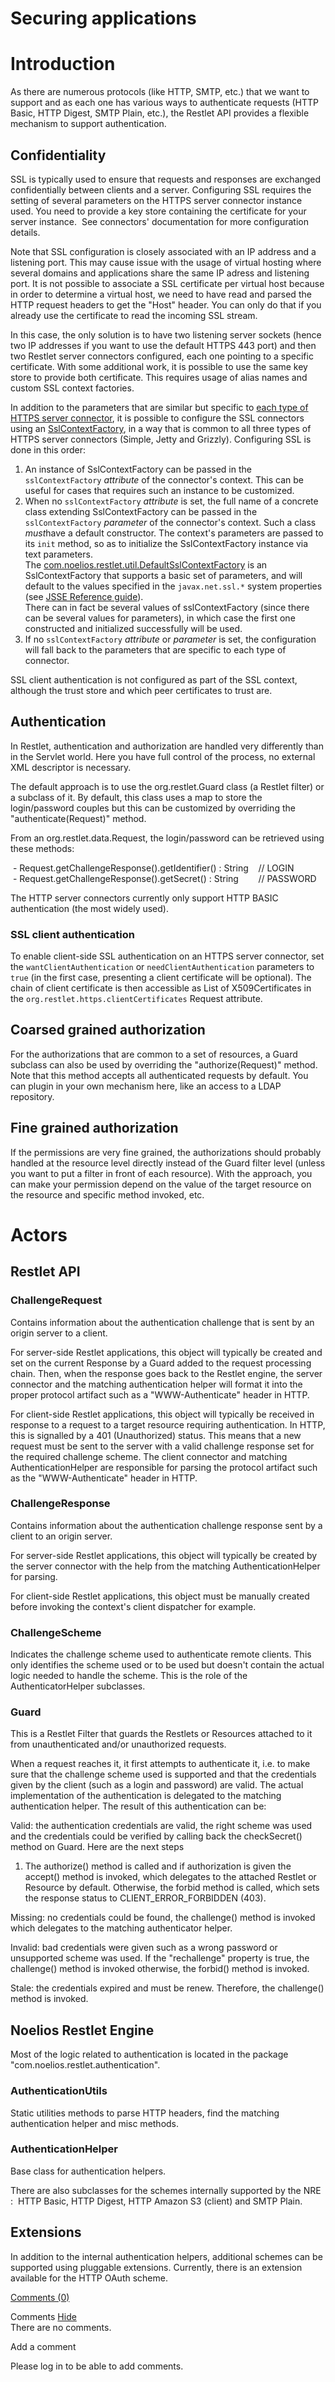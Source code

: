 Securing applications
=====================

Introduction
============

As there are numerous protocols (like HTTP, SMTP, etc.) that we want to
support and as each one has various ways to authenticate requests (HTTP
Basic, HTTP Digest, SMTP Plain, etc.), the Restlet API provides a
flexible mechanism to support authentication.

Confidentiality
---------------

SSL is typically used to ensure that requests and responses are
exchanged confidentially between clients and a server. Configuring SSL
requires the setting of several parameters on the HTTPS server connector
instance used. You need to provide a key store containing the
certificate for your server instance.  See connectors' documentation for
more configuration details.

Note that SSL configuration is closely associated with an IP address and
a listening port. This may cause issue with the usage of virtual hosting
where several domains and applications share the same IP adress and
listening port. It is not possible to associate a SSL certificate per
virtual host because in order to determine a virtual host, we need to
have read and parsed the HTTP request headers to get the "Host" header.
You can only do that if you already use the certificate to read the
incoming SSL stream.

In this case, the only solution is to have two listening server sockets
(hence two IP addresses if you want to use the default HTTPS 443 port)
and then two Restlet server connectors configured, each one pointing to
a specific certificate. With some additional work, it is possible to use
the same key store to provide both certificate. This requires usage of
alias names and custom SSL context factories.

In addition to the parameters that are similar but specific to [each
type of HTTPS server
connector](http://web.archive.org/web/20120104093612/http://wiki.restlet.org/docs_1.1/38-restlet.html),
it is possible to configure the SSL connectors using an
[SslContextFactory](http://web.archive.org/web/20120104093612/http://www.restlet.org/documentation/1.1/nre/com/noelios/restlet/util/SslContextFactory.html),
in a way that is common to all three types of HTTPS server connectors
(Simple, Jetty and Grizzly). Configuring SSL is done in this order:

1.  An instance of SslContextFactory can be passed in the
    `sslContextFactory` *attribute* of the connector's context. This can
    be useful for cases that requires such an instance to be customized.
2.  When no `sslContextFactory` *attribute* is set, the full name of a
    concrete class extending SslContextFactory can be passed in the
    `sslContextFactory` *parameter* of the connector's context. Such a
    class *must*have a default constructor. The context's parameters are
    passed to its `init` method, so as to initialize the
    SslContextFactory instance via text parameters.\
     The
    [com.noelios.restlet.util.DefaultSslContextFactory](http://web.archive.org/web/20120104093612/http://www.restlet.org/documentation/1.1/nre/com/noelios/restlet/util/DefaultSslContextFactory.html#init%28org.restlet.util.Series%29)
    is an SslContextFactory that supports a basic set of parameters, and
    will default to the values specified in the `javax.net.ssl.*` system
    properties (see [JSSE Reference
    guide](http://web.archive.org/web/20120104093612/http://java.sun.com/j2se/1.5.0/docs/guide/security/jsse/JSSERefGuide.html#SystemProps)).\
     There can in fact be several values of sslContextFactory (since
    there can be several values for parameters), in which case the first
    one constructed and initialized successfully will be used.
3.  If no `sslContextFactory` *attribute* or *parameter* is set, the
    configuration will fall back to the parameters that are specific to
    each type of connector.

SSL client authentication is not configured as part of the SSL context,
although the trust store and which peer certificates to trust are.

Authentication
--------------

In Restlet, authentication and authorization are handled very
differently than in the Servlet world. Here you have full control of the
process, no external XML descriptor is necessary.

The default approach is to use the org.restlet.Guard class (a Restlet
filter) or a subclass of it. By default, this class uses a map to store
the login/password couples but this can be customized by overriding the
"authenticate(Request)" method.

From an org.restlet.data.Request, the login/password can be retrieved
using these methods:

 - Request.getChallengeResponse().getIdentifier() : String    // LOGIN\
  - Request.getChallengeResponse().getSecret() : String        //
PASSWORD

The HTTP server connectors currently only support HTTP BASIC
authentication (the most widely used).

### SSL client authentication

To enable client-side SSL authentication on an HTTPS server connector,
set the `wantClientAuthentication` or `needClientAuthentication`
parameters to `true` (in the first case, presenting a client certificate
will be optional). The chain of client certificate is then accessible as
List of X509Certificates in the `org.restlet.https.clientCertificates`
Request attribute.

Coarsed grained authorization
-----------------------------

For the authorizations that are common to a set of resources, a Guard
subclass can also be used by overriding the "authorize(Request)" method.
Note that this method accepts all authenticated requests by default. You
can plugin in your own mechanism here, like an access to a LDAP
repository.

Fine grained authorization
--------------------------

If the permissions are very fine grained, the authorizations should
probably handled at the resource level directly instead of the Guard
filter level (unless you want to put a filter in front of each
resource). With the approach, you can make your permission depend on the
value of the target resource on the resource and specific method
invoked, etc.

Actors
======

Restlet API
-----------

### ChallengeRequest

Contains information about the authentication challenge that is sent by
an origin server to a client.

For server-side Restlet applications, this object will typically be
created and set on the current Response by a Guard added to the request
processing chain. Then, when the response goes back to the Restlet
engine, the server connector and the matching authentication helper will
format it into the proper protocol artifact such as a "WWW-Authenticate"
header in HTTP.

For client-side Restlet applications, this object will typically be
received in response to a request to a target resource requiring
authentication. In HTTP, this is signalled by a 401 (Unauthorized)
status. This means that a new request must be sent to the server with a
valid challenge response set for the required challenge scheme. The
client connector and matching AuthenticationHelper are responsible for
parsing the protocol artifact such as the "WWW-Authenticate" header in
HTTP.

### ChallengeResponse

Contains information about the authentication challenge response sent by
a client to an origin server.

For server-side Restlet applications, this object will typically be
created by the server connector with the help from the matching
AuthenticationHelper for parsing.

For client-side Restlet applications, this object must be manually
created before invoking the context's client dispatcher for example.

### ChallengeScheme

Indicates the challenge scheme used to authenticate remote clients. This
only identifies the scheme used or to be used but doesn't contain the
actual logic needed to handle the scheme. This is the role of the
AuthenticatorHelper subclasses.

### Guard

This is a Restlet Filter that guards the Restlets or Resources attached
to it from unauthenticated and/or unauthorized requests.

When a request reaches it, it first attempts to authenticate it, i.e. to
make sure that the challenge scheme used is supported and that the
credentials given by the client (such as a login and password) are
valid. The actual implementation of the authentication is delegated to
the matching authentication helper. The result of this authentication
can be:

Valid: the authentication credentials are valid, the right scheme was
used and the credentials could be verified by calling back the
checkSecret() method on Guard. Here are the next steps

1.  The authorize() method is called and if authorization is given the
    accept() method is invoked, which delegates to the attached Restlet
    or Resource by default. Otherwise, the forbid method is called,
    which sets the response status to CLIENT\_ERROR\_FORBIDDEN (403).

Missing: no credentials could be found, the challenge() method is
invoked which delegates to the matching authenticator helper.

Invalid: bad credentials were given such as a wrong password or
unsupported scheme was used. If the "rechallenge" property is true, the
challenge() method is invoked otherwise, the forbid() method is invoked.

Stale: the credentials expired and must be renew. Therefore, the
challenge() method is invoked.

Noelios Restlet Engine
----------------------

Most of the logic related to authentication is located in the package
"com.noelios.restlet.authentication".

### AuthenticationUtils

Static utilities methods to parse HTTP headers, find the matching
authentication helper and misc methods.

### AuthenticationHelper

Base class for authentication helpers.

There are also subclasses for the schemes internally supported by the
NRE :  HTTP Basic, HTTP Digest, HTTP Amazon S3 (client) and SMTP Plain.

Extensions
----------

In addition to the internal authentication helpers, additional schemes
can be supported using pluggable extensions. Currently, there is an
extension available for the HTTP OAuth scheme.

[Comments
(0)](http://web.archive.org/web/20120104093612/http://wiki.restlet.org/docs_1.1/13-restlet/27-restlet/46-restlet.html#)

Comments
[Hide](http://web.archive.org/web/20120104093612/http://wiki.restlet.org/docs_1.1/13-restlet/27-restlet/46-restlet.html#)
\
There are no comments.

Add a comment

Please log in to be able to add comments.
